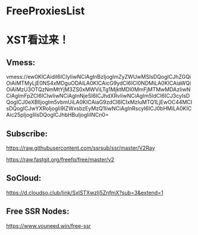 # FreeProxiesList
# XST看过来！
## Vmess:
vmess://ew0KICAidiI6ICIyIiwNCiAgInBzIjogImZyZWUwMSIsDQogICJhZGQiOiAiMTMyLjE0NS4xMDguODAiLA0KICAicG9ydCI6ICI0NDMiLA0KICAiaWQiOiAiMzU3OTQzNmMtYjM3ZS0xMWViLTg1MjktMDI0MmFjMTMwMDAzIiwNCiAgImFpZCI6ICIwIiwNCiAgInNjeSI6ICJhdXRvIiwNCiAgIm5ldCI6ICJ3cyIsDQogICJ0eXBlIjogIm5vbmUiLA0KICAiaG9zdCI6ICIxMzIuMTQ1LjEwOC44MCIsDQogICJwYXRoIjogIi9IZWxsbzEyMzQ1IiwNCiAgInRscyI6ICJ0bHMiLA0KICAic25pIjogIiIsDQogICJhbHBuIjogIiINCn0=

## Subscribe:
https://raw.githubusercontent.com/ssrsub/ssr/master/V2Ray

https://raw.fastgit.org/freefq/free/master/v2

## SoCloud:
https://d.cloudso.club/link/SxlSTXwzIj5ZnfmX?sub=3&extend=1
## Free SSR Nodes:
https://www.youneed.win/free-ssr

